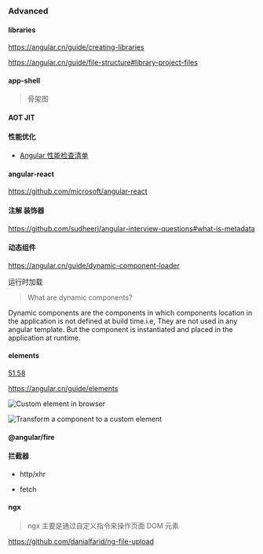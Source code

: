 ### Advanced

#### libraries

<https://angular.cn/guide/creating-libraries>

<https://angular.cn/guide/file-structure#library-project-files>

#### app-shell

> 骨架图

#### AOT JIT

#### 性能优化

- [Angular 性能检查清单](https://github.com/mgechev/angular-performance-checklist/blob/master/README.zh-CN.md#lazy-loading-of-resources)

#### angular-react

<https://github.com/microsoft/angular-react>

#### 注解 装饰器

https://github.com/sudheerj/angular-interview-questions#what-is-metadata

#### 动态组件

https://angular.cn/guide/dynamic-component-loader

运行时加载

> What are dynamic components?

Dynamic components are the components in which components location in the application is not defined at build time.i.e, They are not used in any angular template. But the component is instantiated and placed in the application at runtime.

#### elements

[51.58](https://github.com/sudheerj/angular-interview-questions#what-are-angular-elements)

<https://angular.cn/guide/elements>

![Custom element in browser](https://angular.cn/generated/images/guide/elements/customElement1.png)

![Transform a component to a custom element](https://angular.cn/generated/images/guide/elements/createElement.png)

#### @angular/fire

#### 拦截器

- http/xhr

- fetch

#### ngx

> ngx 主要是通过自定义指令来操作页面 DOM 元素

https://github.com/danialfarid/ng-file-upload
